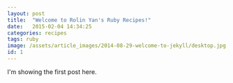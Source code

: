 ```yaml
---
layout: post
title:  "Welcome to Rolin Yan's Ruby Recipes!"
date:   2015-02-04 14:34:25
categories: recipes 
tags: ruby
image: /assets/article_images/2014-08-29-welcome-to-jekyll/desktop.jpg
id: 1
---
```


I'm showing the first post here.
